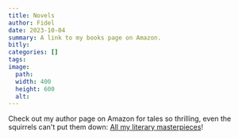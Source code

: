 ```yaml
---
title: Novels
author: Fidel
date: 2023-10-04
summary: A link to my books page on Amazon.
bitly: 
categories: []
tags: 
image:
  path: 
  width: 400
  height: 600
  alt:
---
```

<!---Wednesday 04 October 2023--->

Check out my author page on Amazon for tales so thrilling, even the squirrels can't put them down: [All my literary masterpieces](https://www.amazon.com/stores/author/B07Y8MNJ9M/allbooks?ingress=0&visitId=fbd40698-f739-4879-8160-32f16691825b)!